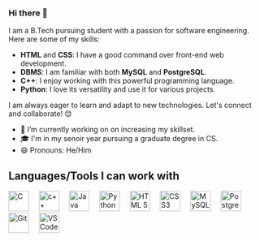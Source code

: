 ### Hi there 👋

I am a B.Tech pursuing student with a passion for software engineering. Here are some of my skills:

- **HTML** and **CSS**: I have a good command over front-end web development.
- **DBMS**: I am familiar with both **MySQL** and **PostgreSQL**.
- **C++**: I enjoy working with this powerful programming language.
- **Python**: I love its versatility and use it for various projects.

I am always eager to learn and adapt to new technologies. Let's connect and collaborate! 😊
<!--
**vaibhavshende03/vaibhavshende03** is a ✨ _special_ ✨ repository because its `README.md` (this file) appears on your GitHub profile.

Here are some ideas to get you started:
-->
- 🔭 I’m currently working on on increasing my skillset.
- 🎓 I'm in my senoir year pursuing a graduate degree in CS.
- 😄 Pronouns:  He/Him

## Languages/Tools I can work with

  

 <img title="C" height="40px" src="https://img.icons8.com/?size=100&id=shQTXiDQiQVR&format=png&color=000000"/> &nbsp;&nbsp;&nbsp;
  <img title="c++" height="40px" src="https://img.icons8.com/?size=100&id=TpULddJc4gTh&format=png&color=000000"/> &nbsp;&nbsp;&nbsp;
  <img title="Java" height="40px" src="https://img.icons8.com/?size=100&id=13679&format=png&color=000000"/> &nbsp;&nbsp;&nbsp;
  <img title="Python" height="40px" src="https://img.icons8.com/?size=100&id=13441&format=png&color=000000"/> &nbsp;&nbsp;&nbsp;
  <img title="HTML 5" height="40px" src="https://img.icons8.com/?size=100&id=20909&format=png&color=000000"/> &nbsp;&nbsp;&nbsp;
  <img title="CSS3" height="40px" src="https://img.icons8.com/?size=100&id=21278&format=png&color=000000"/> &nbsp;&nbsp;&nbsp;
  <img title="MySQL" height="40px" src="https://img.icons8.com/?size=100&id=UFXRpPFebwa2&format=png&color=000000"/> &nbsp;&nbsp;&nbsp;
  <img title="PostgreSQL" height="40px" src="https://img.icons8.com/?size=100&id=38561&format=png&color=000000"/> &nbsp;&nbsp;&nbsp;
  <img title="Git" height="40px" src="https://user-images.githubusercontent.com/85930567/155733391-1cad1bbc-b9d6-4fd9-91c2-37f778f88a96.png" /> &nbsp;&nbsp;&nbsp;
  <img title="VS Code" height="40px" src="https://img.icons8.com/fluency/144/000000/visual-studio-code-2019.png"/> &nbsp;&nbsp;&nbsp;
  
  

  </br>


